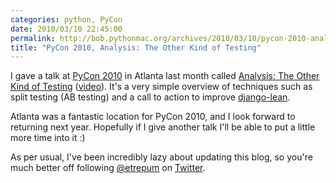 ```yaml
---
categories: python, PyCon
date: 2010/03/10 22:45:00
permalink: http://bob.pythonmac.org/archives/2010/03/10/pycon-2010-analysis-the-other-kind-of-testing/
title: "PyCon 2010, Analysis: The Other Kind of Testing"
---
```


I gave a talk at [PyCon 2010](http://us.pycon.org/2010/conference/) in Atlanta last month called [Analysis: The Other Kind of Testing](http://bitbucket.org/etrepum/analysis_pycon_2010/) ([video](http://blip.tv/file/3321657)). It's a very simple overview of techniques such as split testing (AB testing) and a call to action to improve [django-lean](http://bitbucket.org/akoha/django-lean/).

Atlanta was a fantastic location for PyCon 2010, and I look forward to returning next year. Hopefully if I give another talk I'll be able to put a little more time into it :)

As per usual, I've been incredibly lazy about updating this blog, so you're much better off following [@etrepum](http://twitter.com/etrepum) on [Twitter](http://twitter.com/etrepum).
